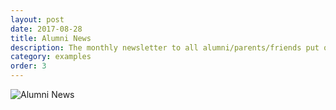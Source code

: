 ```yaml
---
layout: post
date: 2017-08-28
title: Alumni News
description: The monthly newsletter to all alumni/parents/friends put out by the alumni relations team.
category: examples
order: 3
---
```


![Alumni News]({{site.image_path}}/{{page.category}}/alumni-news.jpg)
